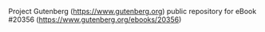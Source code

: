 Project Gutenberg (https://www.gutenberg.org) public repository for eBook #20356 (https://www.gutenberg.org/ebooks/20356)
